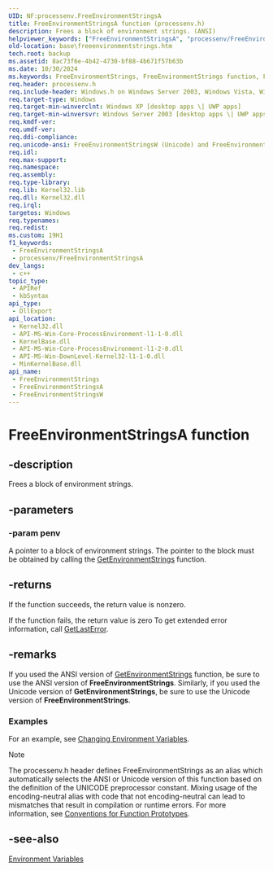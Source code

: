 ```yaml
---
UID: NF:processenv.FreeEnvironmentStringsA
title: FreeEnvironmentStringsA function (processenv.h)
description: Frees a block of environment strings. (ANSI)
helpviewer_keywords: ["FreeEnvironmentStringsA", "processenv/FreeEnvironmentStringsA"]
old-location: base\freeenvironmentstrings.htm
tech.root: backup
ms.assetid: 8ac73f6e-4b42-4730-bf88-4b671f57b63b
ms.date: 10/30/2024
ms.keywords: FreeEnvironmentStrings, FreeEnvironmentStrings function, FreeEnvironmentStringsA, FreeEnvironmentStringsW, _win32_freeenvironmentstrings, base.freeenvironmentstrings, processenv/FreeEnvironmentStrings, processenv/FreeEnvironmentStringsA, processenv/FreeEnvironmentStringsW, winbase/FreeEnvironmentStrings, winbase/FreeEnvironmentStringsA, winbase/FreeEnvironmentStringsW
req.header: processenv.h
req.include-header: Windows.h on Windows Server 2003, Windows Vista, Windows 7, Windows Server 2008  Windows Server 2008 R2
req.target-type: Windows
req.target-min-winverclnt: Windows XP [desktop apps \| UWP apps]
req.target-min-winversvr: Windows Server 2003 [desktop apps \| UWP apps]
req.kmdf-ver: 
req.umdf-ver: 
req.ddi-compliance: 
req.unicode-ansi: FreeEnvironmentStringsW (Unicode) and FreeEnvironmentStringsA (ANSI)
req.idl: 
req.max-support: 
req.namespace: 
req.assembly: 
req.type-library: 
req.lib: Kernel32.lib
req.dll: Kernel32.dll
req.irql: 
targetos: Windows
req.typenames: 
req.redist: 
ms.custom: 19H1
f1_keywords:
 - FreeEnvironmentStringsA
 - processenv/FreeEnvironmentStringsA
dev_langs:
 - c++
topic_type:
 - APIRef
 - kbSyntax
api_type:
 - DllExport
api_location:
 - Kernel32.dll
 - API-MS-Win-Core-ProcessEnvironment-l1-1-0.dll
 - KernelBase.dll
 - API-MS-Win-Core-ProcessEnvironment-l1-2-0.dll
 - API-MS-Win-DownLevel-Kernel32-l1-1-0.dll
 - MinKernelBase.dll
api_name:
 - FreeEnvironmentStrings
 - FreeEnvironmentStringsA
 - FreeEnvironmentStringsW
---
```


# FreeEnvironmentStringsA function

## -description

Frees a block of environment strings.

## -parameters

### -param penv

A pointer to a block of environment strings. The pointer to the block must be obtained by calling the [GetEnvironmentStrings](nf-processenv-getenvironmentstrings.md) function.

## -returns

If the function succeeds, the return value is nonzero.

If the function fails, the return value is zero To get extended error information, call [GetLastError](../errhandlingapi/nf-errhandlingapi-getlasterror.md).

## -remarks

If you used the ANSI version of [GetEnvironmentStrings](nf-processenv-getenvironmentstrings.md) function, be sure to use the ANSI version of **FreeEnvironmentStrings**. Similarly, if you used the Unicode version of **GetEnvironmentStrings**, be sure to use the Unicode version of **FreeEnvironmentStrings**.

### Examples

For an example, see [Changing Environment Variables](/windows/win32/procthread/changing-environment-variables).

> [!NOTE]
> The processenv.h header defines FreeEnvironmentStrings as an alias which automatically selects the ANSI or Unicode version of this function based on the definition of the UNICODE preprocessor constant. Mixing usage of the encoding-neutral alias with code that not encoding-neutral can lead to mismatches that result in compilation or runtime errors. For more information, see [Conventions for Function Prototypes](/windows/win32/intl/conventions-for-function-prototypes).

## -see-also

[Environment Variables](/windows/win32/procthread/environment-variables)
